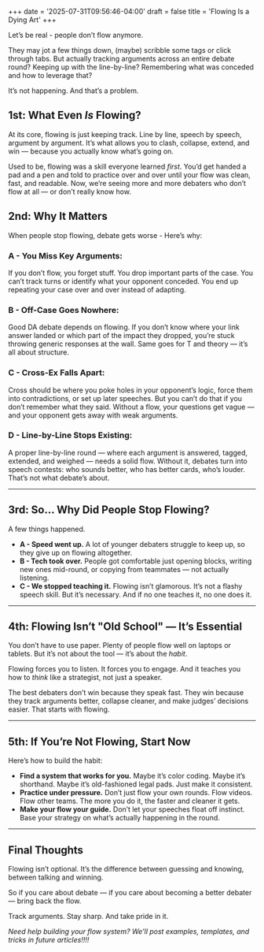 +++
date = '2025-07-31T09:56:46-04:00'
draft = false
title = 'Flowing Is a Dying Art'
+++

Let’s be real - people don’t flow anymore.

They may jot a few things down, (maybe) scribble some tags or click through tabs. But actually tracking arguments across an entire debate round? Keeping up with the line-by-line? Remembering what was conceded and how to leverage that?

It’s not happening. And that’s a problem.


## 1st: What Even *Is* Flowing?

At its core, flowing is just keeping track. Line by line, speech by speech, argument by argument. It’s what allows you to clash, collapse, extend, and win — because you actually know what’s going on.

Used to be, flowing was a skill everyone learned *first*. You’d get handed a pad and a pen and told to practice over and over until your flow was clean, fast, and readable. Now, we’re seeing more and more debaters who don’t flow at all — or don’t really know how.


## 2nd: Why It Matters

When people stop flowing, debate gets worse - Here’s why:

### A - **You Miss Key Arguments:**  
If you don’t flow, you forget stuff. You drop important parts of the case. You can’t track turns or identify what your opponent conceded. You end up repeating your case over and over instead of adapting.

### B - **Off-Case Goes Nowhere:**  
Good DA debate depends on flowing. If you don’t know where your link answer landed or which part of the impact they dropped, you’re stuck throwing generic responses at the wall. Same goes for T and theory — it’s all about structure.

### C - **Cross-Ex Falls Apart:**  
Cross should be where you poke holes in your opponent’s logic, force them into contradictions, or set up later speeches. But you can’t do that if you don’t remember what they said. Without a flow, your questions get vague — and your opponent gets away with weak arguments.

### D - **Line-by-Line Stops Existing:**  
A proper line-by-line round — where each argument is answered, tagged, extended, and weighed — needs a solid flow. Without it, debates turn into speech contests: who sounds better, who has better cards, who’s louder. That’s not what debate’s about.

---

## 3rd: So... Why Did People Stop Flowing?

A few things happened.

- **A - Speed went up.** A lot of younger debaters struggle to keep up, so they give up on flowing altogether.  
- **B - Tech took over.** People got comfortable just opening blocks, writing new ones mid-round, or copying from teammates — not actually listening.  
- **C - We stopped teaching it.** Flowing isn’t glamorous. It’s not a flashy speech skill. But it’s necessary. And if no one teaches it, no one does it.

---

## 4th: Flowing Isn’t "Old School" — It’s Essential

You don’t have to use paper. Plenty of people flow well on laptops or tablets. But it’s not about the tool — it’s about the *habit*.

Flowing forces you to listen. It forces you to engage. And it teaches you how to *think* like a strategist, not just a speaker.

The best debaters don’t win because they speak fast. They win because they track arguments better, collapse cleaner, and make judges’ decisions easier. That starts with flowing.

---

## 5th: If You’re Not Flowing, Start Now

Here’s how to build the habit:

- **Find a system that works for you.** Maybe it’s color coding. Maybe it’s shorthand. Maybe it’s old-fashioned legal pads. Just make it consistent.  
- **Practice under pressure.** Don’t just flow your own rounds. Flow videos. Flow other teams. The more you do it, the faster and cleaner it gets.  
- **Make your flow your guide.** Don’t let your speeches float off instinct. Base your strategy on what’s actually happening in the round.

---

## Final Thoughts

Flowing isn’t optional. It’s the difference between guessing and knowing, between talking and winning.

So if you care about debate — if you care about becoming a better debater — bring back the flow.

Track arguments. Stay sharp. And take pride in it.


*Need help building your flow system? We’ll post examples, templates, and tricks in future articles!!!!*
